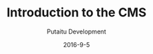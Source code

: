 ---
title: 'Introduction to the CMS'
sections:
    -
        template: banner
        includeGrandchildren: false
        image: 50d05eee9088c589bfd5a5a3a3043c0ebcc4972b
        text: '# Introduction to the CMS'
        theme: dark
    -
        template: richTextSection
        text: 'This is a quick overview of what you''re seeing when you first open up the CMS. Some of these sections are "scoped", meaning that only certain users will have access to them.'
    -
        template: richTextSection
        includeGrandchildren: false
        text: "## Content pane\n\nThis is where all of the authored work, aka. [Content](/docs/content/), is. From here you can create, delete, move, rename, copy and paste content to your heart's desire."
    -
        template: richTextSection
        includeGrandchildren: false
        text: "## Media\n\nAn asset library for your hosted files, such as images, videos, PDFs and whatnot."
    -
        template: richTextSection
        includeGrandchildren: false
        text: "## Forms\n\nIf you need an input form on your website, you can create the model for it here and see a list of the user submitted input.\n"
    -
        template: richTextSection
        includeGrandchildren: false
        text: "## Connections (scoped)\n\nA list of endpoints and resources for your content. Connections can be set up to publish your content to other servers, provide statically hosted media and serve rendering templates.\n"
    -
        template: richTextSection
        includeGrandchildren: false
        text: "## Schemas (scoped)\n\nA library of content structures. Here you define how your editable content looks and behaves. You can define schemas for both content nodes and fields."
    -
        template: richTextSection
        includeGrandchildren: false
        text: "## Users (scoped)\n\nAll of the users connected to this project. Here you can edit scopes and remove/add new users."
    -
        template: richTextSection
        includeGrandchildren: false
        text: "## Settings (scoped)\n\nThe global project settings, such as which languages are in use."
meta:
    id: 41003afd7b3d02a2434516a6243a71eab1d1a30f
    parentId: bf70856caed6633b734d5b0e7b61a651305571f1
    language: en
date: '2016-9-5'
author: 'Putaitu Development'
permalink: /guides/introduction-to-the-cms/
layout: sectionPage
---